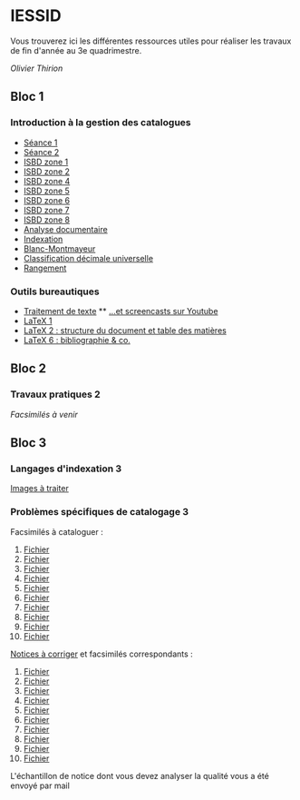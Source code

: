 # IESSID

Vous trouverez ici les différentes ressources utiles pour réaliser les travaux de fin d'année au 3e quadrimestre.

*Olivier Thirion*


## Bloc 1

### Introduction à la gestion des catalogues

* [Séance 1](http://olivierthirion.be/files/igc/s1.pdf)
* [Séance 2](http://olivierthirion.be/files/igc/s2.pdf)
* [ISBD zone 1](http://olivierthirion.be/files/igc/1.pdf)
* [ISBD zone 2](http://olivierthirion.be/files/igc/2.pdf)
* [ISBD zone 4](http://olivierthirion.be/files/igc/4.pdf)
* [ISBD zone 5](http://olivierthirion.be/files/igc/5.pdf)
* [ISBD zone 6](http://olivierthirion.be/files/igc/6.pdf)
* [ISBD zone 7](http://olivierthirion.be/files/igc/7.pdf)
* [ISBD zone 8](http://olivierthirion.be/files/igc/8.pdf)
* [Analyse documentaire](http://olivierthirion.be/files/igc/analyse.pdf)
* [Indexation](http://olivierthirion.be/files/igc/indexation.pdf)
* [Blanc-Montmayeur](http://olivierthirion.be/files/igc/bmm.pdf)
* [Classification décimale universelle](http://olivierthirion.be/files/igc/cdu.pdf)
* [Rangement](http://olivierthirion.be/files/igc/rangement.pdf)

### Outils bureautiques

* [Traitement de texte](http://olivierthirion.be/files/ob/tt.pdf)
** [...et screencasts sur Youtube](https://www.youtube.com/watch?v=QuV3g6P1wUI&list=PLqWR_np7HyhI91IYLaYyxuTOjj4uRVUVI)
* [LaTeX 1](http://olivierthirion.be/files/ob/latex1.pdf)
* [LaTeX 2 : structure du document et table des matières](http://olivierthirion.be/files/ob/latex2.pdf)
* [LaTeX 6 : bibliographie & co.](http://olivierthirion.be/files/ob/latex6.pdf)

## Bloc 2

### Travaux pratiques 2

*Facsimilés à venir*

## Bloc 3

### Langages d'indexation 3

[Images à traiter](files/LI3.IndexationImages.2008.odt)

### Problèmes spécifiques de catalogage 3

Facsimilés à cataloguer :
1. [Fichier](http://olivierthirion.be/files/psc3/01.pdf)
2. [Fichier](http://olivierthirion.be/files/psc3/02.pdf)
3. [Fichier](http://olivierthirion.be/files/psc3/03.pdf)
4. [Fichier](http://olivierthirion.be/files/psc3/03.pdf)
5. [Fichier](http://olivierthirion.be/files/psc3/05.pdf)
6. [Fichier](http://olivierthirion.be/files/psc3/06.pdf)
7. [Fichier](http://olivierthirion.be/files/psc3/07.pdf)
8. [Fichier](http://olivierthirion.be/files/psc3/08.pdf)
9. [Fichier](http://olivierthirion.be/files/psc3/09.pdf)
10. [Fichier](http://olivierthirion.be/files/psc3/10.pdf)

[Notices à corriger](files/PSC3_GrilleErreurs_2006.txt) et facsimilés correspondants :
1. [Fichier](http://olivierthirion.be/files/erreurs/01.pdf)
2. [Fichier](http://olivierthirion.be/files/erreurs/02.pdf)
3. [Fichier](http://olivierthirion.be/files/erreurs/03.pdf)
4. [Fichier](http://olivierthirion.be/files/erreurs/04.pdf)
5. [Fichier](http://olivierthirion.be/files/erreurs/05.pdf)
6. [Fichier](http://olivierthirion.be/files/erreurs/06.pdf)
7. [Fichier](http://olivierthirion.be/files/erreurs/07.pdf)
8. [Fichier](http://olivierthirion.be/files/erreurs/08.pdf)
9. [Fichier](http://olivierthirion.be/files/erreurs/09.pdf)
10. [Fichier](http://olivierthirion.be/files/erreurs/10.pdf)

L'échantillon de notice dont vous devez analyser la qualité vous a été envoyé par mail
